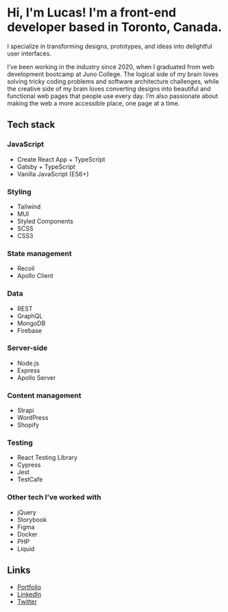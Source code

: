 # Hi, I'm Lucas! I'm a front-end developer based in Toronto, Canada.

I specialize in transforming designs, prototypes, and ideas into delightful user interfaces.

I’ve been working in the industry since 2020, when I graduated from web development bootcamp at Juno College. The logical side of my brain loves solving tricky coding problems and software architecture challenges, while the creative side of my brain loves converting designs into beautiful and functional web pages that people use every day. I’m also passionate about making the web a more accessible place, one page at a time.

## Tech stack

### JavaScript
- Create React App + TypeScript
- Gatsby + TypeScript
- Vanilla JavaScript (ES6+)

### Styling
- Tailwind
- MUI
- Styled Components
- SCSS
- CSS3

### State management
- Recoil
- Apollo Client

### Data
- REST
- GraphQL
- MongoDB
- Firebase

### Server-side
- Node.js
- Express
- Apollo Server

### Content management
- Strapi
- WordPress
- Shopify

### Testing
- React Testing Library
- Cypress
- Jest
- TestCafe

### Other tech I’ve worked with
- jQuery
- Storybook
- Figma
- Docker
- PHP
- Liquid

## Links
- [Portfolio](https://lucassilbernagel.com/)
- [LinkedIn](https://www.linkedin.com/in/lucassilbernagel/)
- [Twitter](https://twitter.com/LucasCodePro)
